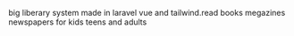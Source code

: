 big liberary system made in laravel vue and tailwind.read books megazines newspapers for kids teens and adults
